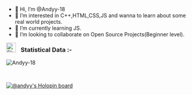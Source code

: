 - 👋 Hi, I’m @Andyy-18
- 👀 I’m interested in C++,HTML,CSS,JS and wanna to learn about some real world projects. 
- 🌱 I’m currently learning JS.
- 💞️ I’m looking to collaborate on Open Source Projects(Beginner level).


[<img align="left" alt="Skyline" width="26px" src="https://user-images.githubusercontent.com/3369400/139447912-e0f43f33-6d9f-45f8-be46-2df5bbc91289.png" style="padding-right:10px;" />][skyline]

<!---
Andyy-18/Andyy-18 is a ✨ special ✨ repository because its `README.md` (this file) appears on your GitHub profile.
You can click the Preview link to take a look at your changes.
--->  
<!-- [![Ashutosh's github activity graph](https://activity-graph.herokuapp.com/graph?username=Andyy-18&bg_color=171023&color=f0da8a&line=62c094&point=d3f37c&area=true&hide_border=true)](https://github.com/ashutosh00710/github-readme-activity-graph)
![visitors](https://visitor-badge.laobi.icu/badge?page_id=Andyy-18.Andyy-18) -->

<h3>Statistical Data :-</h3>


<p><img align="center" src="https://github-readme-streak-stats.herokuapp.com/?user=Andyy-18&" alt="Andyy-18" /></p>

<br>

[![@andyy's Holopin board](https://holopin.me/andyy)](https://holopin.io/@andyy)

[skyline]: https://skyline.github.com/andyy-18/2021
